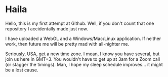 # Haila

Hello, this is my first attempt at Github. Well, if you don't count that one repository I accidentally made just now.

I have uploaded a WebGL and a Windows/Mac/Linux application. If neither work, then future me will be pretty mad with all-nighter me.

Seriously, USA, get a new time zone. I mean, I know you have several, but join us here in GMT+3. You wouldn't have to get up at 3am for a Zoom call (or stagger the timings). Man, I hope my sleep schedule improves... it might be a lost cause.
